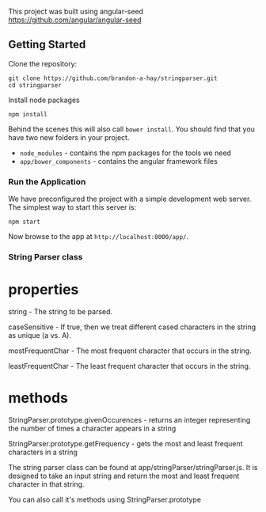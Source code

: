 This project was built using angular-seed https://github.com/angular/angular-seed

## Getting Started

Clone the repository:

```
git clone https://github.com/brandon-a-hay/stringparser.git
cd stringparser
```

Install node packages

```
npm install
```

Behind the scenes this will also call `bower install`.  You should find that you have two new
folders in your project.

* `node_modules` - contains the npm packages for the tools we need
* `app/bower_components` - contains the angular framework files

### Run the Application

We have preconfigured the project with a simple development web server.  The simplest way to start
this server is:

```
npm start
```

Now browse to the app at `http://localhost:8000/app/`.

### String Parser class

# properties

string - The string to be parsed.

caseSensitive - If true, then we treat different cased characters in the string as unique (a vs. A).

mostFrequentChar - The most frequent character that occurs in the string.

leastFrequentChar - The least frequent character that occurs in the string.

# methods

StringParser.prototype.givenOccurences - returns an integer representing the number of times a character appears in a string

StringParser.prototype.getFrequency - gets the most and least frequent characters in a string

The string parser class can be found at app/stringParser/stringParser.js. It is designed to take an input string and return the most and least frequent character in that string.

You can also call it's methods using StringParser.prototype
